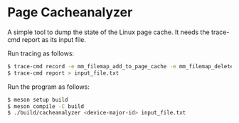 # Page Cacheanalyzer

A simple tool to dump the state of the Linux page cache. It needs the
trace-cmd report as its input file.

Run tracing as follows:
```bash
$ trace-cmd record -e mm_filemap_add_to_page_cache -e mm_filemap_delete_from_page_cache -F -c <your-program>
$ trace-cmd report > input_file.txt
```

Run the program as follows:
```bash
$ meson setup build
$ meson compile -C build
$ ./build/cacheanalyzer <device-major-id> input_file.txt
```
